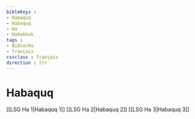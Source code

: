 ```yaml
---
bibleKeys : 
- Habaquq
- Habaquq
- Ha
- Habakkuk
tags : 
- Bible/Ha
- français
cssclass : français
direction : ltr
---
```


# Habaquq

[[LSG Ha 1|Habaquq 1]]
[[LSG Ha 2|Habaquq 2]]
[[LSG Ha 3|Habaquq 3]]
